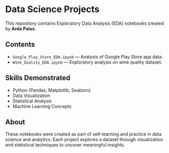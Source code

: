 # Data Science Projects

This repository contains Exploratory Data Analysis (EDA) notebooks created by **Arda Palas**.

## Contents
- `Google_Play_Store_EDA.ipynb` — Analysis of Google Play Store app data.
- `Wine_Quality_EDA.ipynb` — Exploratory analysis on wine quality dataset.

## Skills Demonstrated
- Python (Pandas, Matplotlib, Seaborn)
- Data Visualization
- Statistical Analysis
- Machine Learning Concepts

## About
These notebooks were created as part of self-learning and practice in data science and analytics. Each project explores a dataset through visualization and statistical techniques to uncover meaningful insights.
